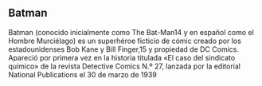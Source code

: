 ## Batman

Batman (conocido inicialmente como The Bat-Man14​ y en español como el Hombre Murciélago) es un superhéroe ficticio de cómic 
creado por los estadounidenses Bob Kane y Bill Finger,15​ y propiedad de DC Comics. Apareció por primera vez en la historia 
titulada «El caso del sindicato químico» de la revista Detective Comics N.º 27, lanzada por la editorial National Publications 
el 30 de marzo de 1939
